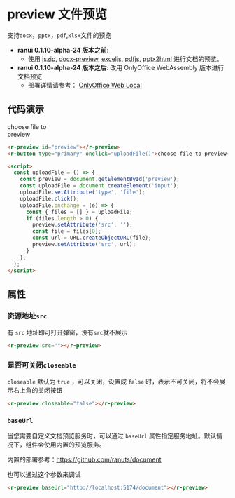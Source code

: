 # preview 文件预览

支持`docx`，`pptx`，`pdf`,`xlsx`文件的预览

- **ranui 0.1.10-alpha-24 版本之前**: 
  - 使用 [jszip](https://github.com/Stuk/jszip), [docx-preview](https://github.com/VolodymyrBaydalka/docxjs), [exceljs](https://github.com/exceljs/exceljs), [pdfjs](https://github.com/mozilla/pdfjs-dist), [pptx2html](https://github.com/g21589/PPTX2HTML) 进行文档的预览。
- **ranui 0.1.10-alpha-24 版本之后**: 改用 OnlyOffice WebAssembly 版本进行文档预览
  - 部署详情请参考： [OnlyOffice Web Local](https://github.com/ranuts/document)


## 代码演示

<div style="width: 100px; margin-top:10px">
    <r-preview id="fhdjskafk"></r-preview>
    <r-button type="primary" onclick="uploadFile('fhdjskafk')">choose file to preview</r-button>
</div>

```html
<r-preview id="preview"></r-preview>
<r-button type="primary" onclick="uploadFile()">choose file to preview</r-button>

<script>
  const uploadFile = () => {
    const preview = document.getElementById('preview');
    const uploadFile = document.createElement('input');
    uploadFile.setAttribute('type', 'file');
    uploadFile.click();
    uploadFile.onchange = (e) => {
      const { files = [] } = uploadFile;
      if (files.length > 0) {
        preview.setAttribute('src', '');
        const file = files[0];
        const url = URL.createObjectURL(file);
        preview.setAttribute('src', url);
      }
    };
  };
</script>
```

## 属性

### 资源地址`src`

有 `src` 地址即可打开弹窗，没有`src`就不展示

```html
<r-preview src=""></r-preview>
```

### 是否可关闭`closeable`

`closeable` 默认为 `true` ，可以关闭，设置成 `false` 时，表示不可关闭，将不会展示右上角的关闭按钮

```html
<r-preview closeable="false"></r-preview>
```

### `baseUrl`

当您需要自定义文档预览服务时，可以通过 `baseUrl` 属性指定服务地址。默认情况下，组件会使用内置的预览服务。

内置的部署参考：https://github.com/ranuts/document

也可以通过这个参数来调试

```html
<r-preview baseUrl="http://localhost:5174/document"></r-preview>
```
